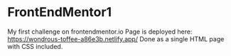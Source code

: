 # FrontEndMentor1
My first challenge on frontendmentor.io
Page is deployed here: https://wondrous-toffee-a86e3b.netlify.app/
Done as a single HTML page with CSS included. 
